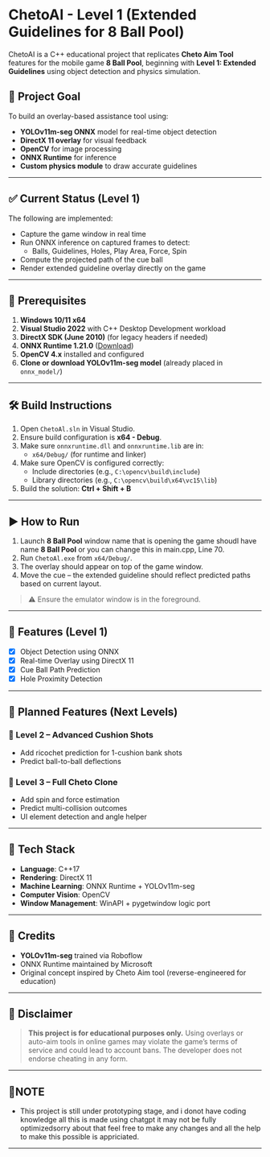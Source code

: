 # ChetoAI - Level 1 (Extended Guidelines for 8 Ball Pool)

ChetoAI is a C++ educational project that replicates **Cheto Aim Tool** features for the mobile game **8 Ball Pool**, beginning with **Level 1: Extended Guidelines** using object detection and physics simulation.

## 🎯 Project Goal

To build an overlay-based assistance tool using:
- **YOLOv11m-seg ONNX** model for real-time object detection
- **DirectX 11 overlay** for visual feedback
- **OpenCV** for image processing
- **ONNX Runtime** for inference
- **Custom physics module** to draw accurate guidelines

---

## ✅ Current Status (Level 1)

The following are implemented:
- Capture the game window in real time
- Run ONNX inference on captured frames to detect:
  - Balls, Guidelines, Holes, Play Area, Force, Spin
- Compute the projected path of the cue ball
- Render extended guideline overlay directly on the game


---

## 🧰 Prerequisites

1. **Windows 10/11 x64**
2. **Visual Studio 2022** with C++ Desktop Development workload
3. **DirectX SDK (June 2010)** (for legacy headers if needed)
4. **ONNX Runtime 1.21.0** ([Download](https://github.com/microsoft/onnxruntime/releases))
5. **OpenCV 4.x** installed and configured
6. **Clone or download YOLOv11m-seg model** (already placed in `onnx_model/`)

---

## 🛠️ Build Instructions

1. Open `ChetoAl.sln` in Visual Studio.
2. Ensure build configuration is **x64 - Debug**.
3. Make sure `onnxruntime.dll` and `onnxruntime.lib` are in:
   - `x64/Debug/` (for runtime and linker)
4. Make sure OpenCV is configured correctly:
   - Include directories (e.g., `C:\opencv\build\include`)
   - Library directories (e.g., `C:\opencv\build\x64\vc15\lib`)
5. Build the solution: **Ctrl + Shift + B**

---

## ▶️ How to Run

1. Launch **8 Ball Pool** window name that is opening the game shoudl have name **8 Ball Pool** or you can change this in main.cpp, Line 70.
2. Run `ChetoAl.exe` from `x64/Debug/`.
3. The overlay should appear on top of the game window.
4. Move the cue – the extended guideline should reflect predicted paths based on current layout.

> ⚠️ Ensure the emulator window is in the foreground.

---

## 🧪 Features (Level 1)

- [x] Object Detection using ONNX
- [x] Real-time Overlay using DirectX 11
- [x] Cue Ball Path Prediction
- [x] Hole Proximity Detection

---

## 📅 Planned Features (Next Levels)

### 🔹 Level 2 – Advanced Cushion Shots
- Add ricochet prediction for 1-cushion bank shots
- Predict ball-to-ball deflections

### 🔹 Level 3 – Full Cheto Clone
- Add spin and force estimation
- Predict multi-collision outcomes
- UI element detection and angle helper

---

## 🧠 Tech Stack

- **Language**: C++17
- **Rendering**: DirectX 11
- **Machine Learning**: ONNX Runtime + YOLOv11m-seg
- **Computer Vision**: OpenCV
- **Window Management**: WinAPI + pygetwindow logic port

---

## 🤝 Credits

- **YOLOv11m-seg** trained via Roboflow
- ONNX Runtime maintained by Microsoft
- Original concept inspired by Cheto Aim tool (reverse-engineered for education)

---

## 📝 Disclaimer

> **This project is for educational purposes only.**
> Using overlays or auto-aim tools in online games may violate the game’s terms of service and could lead to account bans. The developer does not endorse cheating in any form.

---

## 📝NOTE

- This project is still under prototyping stage, and i donot have coding knowledge all this is made using chatgpt it may not be fully optimizedsorry about that feel free to make any changes and all the help to make this possible is appriciated.

---